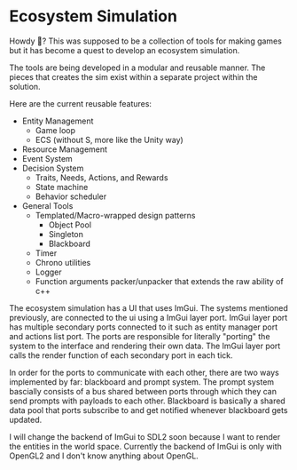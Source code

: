 # Ecosystem Simulation
Howdy 🤠? This was supposed to be a collection of tools for making games but it has become a quest to develop an ecosystem simulation.

The tools are being developed in a modular and reusable manner. The pieces that creates the sim exist within a separate project within the solution. 

Here are the current reusable features:
- Entity Management
    - Game loop
    - ECS (without S, more like the Unity way)
- Resource Management
- Event System
- Decision System
    - Traits, Needs, Actions, and Rewards 
    - State machine
    - Behavior scheduler
- General Tools 
    - Templated/Macro-wrapped design patterns
        - Object Pool
        - Singleton
        - Blackboard
    - Timer
    - Chrono utilities
    - Logger
    - Function arguments packer/unpacker that extends the raw ability of c++ 

The ecosystem simulation has a UI that uses ImGui. The systems mentioned previously, are connected to the ui using a ImGui layer port. ImGui layer port has multiple secondary ports connected to it such as entity manager port and actions list port. The ports are responsible for literally "porting" the system to the interface and rendering their own data. The ImGui layer port calls the render function of each secondary port in each tick.

In order for the ports to communicate with each other, there are two ways implemented by far: blackboard and prompt system. The prompt system bascially consists of a bus shared between ports through which they can send prompts with payloads to each other. Blackboard is basically a shared data pool that ports subscribe to and get notified whenever blackboard gets updated.

I will change the backend of ImGui to SDL2 soon because I want to render the entities in the world space. Currently the backend of ImGui is only with OpenGL2 and I don't know anything about OpenGL.